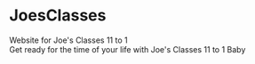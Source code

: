 # JoesClasses
Website for Joe's Classes 11 to 1 <br>
Get ready for the time of your life with Joe's Classes 11 to 1 Baby
